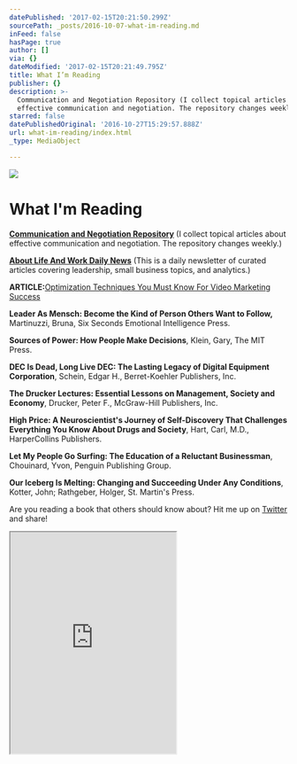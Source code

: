 ```yaml
---
datePublished: '2017-02-15T20:21:50.299Z'
sourcePath: _posts/2016-10-07-what-im-reading.md
inFeed: false
hasPage: true
author: []
via: {}
dateModified: '2017-02-15T20:21:49.795Z'
title: What I’m Reading
publisher: {}
description: >-
  Communication and Negotiation Repository (I collect topical articles about
  effective communication and negotiation. The repository changes weekly.)
starred: false
datePublishedOriginal: '2016-10-27T15:29:57.888Z'
url: what-im-reading/index.html
_type: MediaObject

---
```

![](https://the-grid-user-content.s3-us-west-2.amazonaws.com/6a10788e-e880-4cf0-9d00-6fef7ea456d4.png)

# What I'm Reading

**[Communication and Negotiation Repository][0]** (I collect topical articles about effective communication and negotiation. The repository changes weekly.)

**[About Life And Work Daily News][1]** (This is a daily newsletter of curated articles covering leadership, small business topics, and analytics.)

**ARTICLE:**[Optimization Techniques You Must Know For Video Marketing Success][2]

**Leader As Mensch: Become the Kind of Person Others Want to Follow,** Martinuzzi, Bruna, Six Seconds Emotional Intelligence Press.

**Sources of Power: How People Make Decisions**, Klein, Gary, The MIT Press.

**DEC Is Dead, Long Live DEC: The Lasting Legacy of Digital Equipment Corporation**, Schein, Edgar H., Berret-Koehler Publishers, Inc.

**The Drucker Lectures: Essential Lessons on Management, Society and Economy**, Drucker, Peter F., McGraw-Hill Publishers, Inc.

**High Price: A Neuroscientist's Journey of Self-Discovery That Challenges Everything You Know About Drugs and Society**, Hart, Carl, M.D., HarperCollins Publishers.

**Let My People Go Surfing: The Education of a Reluctant Businessman**, Chouinard, Yvon, Penguin Publishing Group.

**Our Iceberg Is Melting: Changing and Succeeding Under Any Conditions**, Kotter, John; Rathgeber, Holger, St. Martin's Press.

Are you reading a book that others should know about? Hit me up on [Twitter][3] and share!

<iframe src="https://the-grid.github.io/ed-userhtml/?g=eJy1VltPIzcUfia_4nR21QDayQQKWsitSimUSgGpotI-VFXkGZ9JDB571vYkpKv97z32ZBICgq1W6lOUc_3Oxd-ZwQ9xDL_gTCi4YUJezEVRwp2YqaqEK20KiONRayCFeoC5wXwYJUnGVSwKNkPbKcgl8y6dTBcJFinyTHNMMsmsFVl81J1-7GTWRmBQDiPrVhLtHNFF4FYlDiOHjy7xBpQkaF_K994V2TSEntqA60vKsoeZ0ZXivXd5nvchk8hMT2Lu-pBr5XpHJ-UjXKNcoBMZ-zA2gskPlikbWzSCPGApuJv3Trrd8rH_tbWXHMKYc1jpyoBePu1F7ptQQ9MLNEZwtEDdCqZWOIRtVaCNV7m5sGuXVOrsodPaA4BPSE2gNhWoOBR6IdSstgw2wEjq5gglGSH3you7OwiNdzpori_Hv4LO68zXf95MIBcSO3CYtAZJSEdN5GIBgg-jZz3z_Q2VsMwJrfwYOc5RmVWnskcnHSmsiwumaKphlLZKbWZEikmprfu5Gmbs4zmenbDuyQlPEY_Z-fHp6RnL-Y-sKPuUkR13efcoT8_PIijQzTWB8L7RGk4c4HDk8SZ27BFFoFiBb1uEdRpGCyYFZw5peZiZoRtG01Qy9UAhdKMbtajV8FobphRWS-m3ajA_Hv1GIxununIwETmGEXzS5gFucWlhkJBF3dB1fqE4bZNDGxv8XAmDPBoNbMlUY8Cso_WyD9HokCZCihFsfKDxGSQUcjcw1Z4LlDz2W10GdJKlKP3yeS3Glzfj3yfR6NI_OL-pBq2lMt9OTmsRwvh4QpVUZv240EeJgFpW0b9mAHWKJlqDFtbGdTM3QFrfVcXV7fjmMhpdCWMd3FLW7y7B88OLCurwzyvYYl-n_z7sk9p5wv4X6JNvQJ_sQt97suBI22hLrSzaTYBAiL6KvadFNnbbsMRn2sRbeWCRYcSFLSVb9ZRWSCu-zvmNWLbKMtrK_xqt_g2P1Z8gg0xCibok0rRzXUlOj9p5hpM1SxKv-veJjyVmDmZae7okmrQQA9fB2CDRKtbmxMR-HDV9p6SsCcD6c7ZhiDVAoinhWbEHLLVaVg774I9JD-LTbrgQETA6IfFcED0ReTpT-UpeTrUeZjp9lS2nT2nSsZToAR-HUXy03YimQxuUuzPdyUpEWYjtNt01vNkgsVvBqyy8WZq0ck6r3fzrl5L4Nm4fjncs1xja4VTfswWrpW2wJhu2k8T-1GEF-0crtrThpnA6rFIz_vyz4d4mBKwh8M69bROEOtjo7VSj_bxS4aDtvz-AL0vqpl52cl-7hSEoXMLYGLbaP-hDo_SRnitrj7-6fw_bgd_a_dosSAIBthubI5IEHtnYeIkHtjE5JsFkx-R4Y_J1__6PCs3q4KC_YAbeF9k9YallHaUvtMqlyNy-37CD_qYNLf9GLv13w-49o23-F0X7RhU" height="400" style=""></iframe>



[0]: http://dehenry.com/articles-and-tips-for-better-communication-and-negotiation "Better Communication & Negotiation"
[1]: http://dehenry.com/about-life-and-work-daily-news "ALAW Daily Newsletter"
[2]: http://www.socialmediatoday.com/marketing/video-marketing-trends-12-optimization-techniques-know?nkvid "Optimization Techniques"
[3]: https://twitter.com/entwistletx "Twitter"